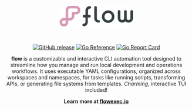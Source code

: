 <p align="center"><a href="https://flowexec.io"><img src="docs/_media/logo.png" alt="flow" width="200"/></a></p>

<br>

<p align="center">
    <a href="https://img.shields.io/github/v/release/jahvon/flow"><img src="https://img.shields.io/github/v/release/jahvon/flow" alt="GitHub release"></a>
    <a href="https://pkg.go.dev/github.com/jahvon/flow"><img src="https://pkg.go.dev/badge/github.com/jahvon/flow.svg" alt="Go Reference"></a>
    <a href="https://goreportcard.com/report/github.com/jahvon/flow"><img src="https://goreportcard.com/badge/github.com/jahvon/flow" alt="Go Report Card"></a>
</p>

<p align="center">
    <b>flow</b> is a customizable and interactive CLI automation tool designed to streamline how you manage and run local 
    development and operations workflows. It uses executable YAML configurations, organized across workspaces and namespaces, 
    for tasks like running scripts, transforming APIs, or generating file systems from templates. <i>Charming</i>, interactive TUI included!
</p>

<p align="center"><b>Learn more at <a href="https://flowexec.io">flowexec.io</a></b></p>
